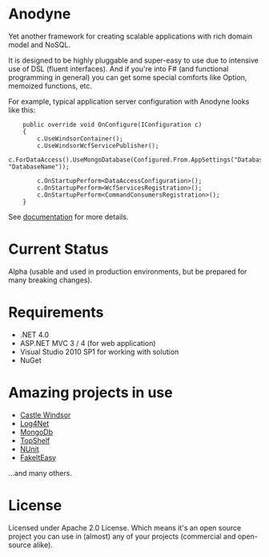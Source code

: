 Anodyne
=======

Yet another framework for creating scalable applications with rich domain model and NoSQL.

It is designed to be highly pluggable and super-easy to use due to intensive use of DSL (fluent interfaces).
And if you're into F# (and functional programming in general) you can get some special comforts like Option, memoized functions, etc.

For example, typical application server configuration with Anodyne looks like this:

        public override void OnConfigure(IConfiguration c)
        {
            c.UseWindsorContainer();
            c.UseWindsorWcfServicePublisher();
            c.ForDataAccess().UseMongoDatabase(Configured.From.AppSettings("DatabaseServer", "DatabaseName"));

            c.OnStartupPerform<DataAccessConfiguration>();
            c.OnStartupPerform<WcfServicesRegistration>();
            c.OnStartupPerform<CommandConsumersRegistration>();
        }

See [documentation](https://anodyne.readthedocs.org) for more details.

Current Status
==============

Alpha (usable and used in production environments, but be prepared for many breaking changes).

Requirements
============

* .NET 4.0
* ASP.NET MVC 3 / 4 (for web application)
* Visual Studio 2010 SP1 for working with solution
* NuGet

Amazing projects in use
=======================

* [Castle Windsor](http://www.castleproject.org/)
* [Log4Net](http://logging.apache.org/log4net/)
* [MongoDb](http://www.mongodb.org/)
* [TopShelf](http://topshelf-project.com/)
* [NUnit](http://www.nunit.org/)
* [FakeItEasy](https://github.com/patrik-hagne/FakeItEasy)

...and many others.

License
=======

Licensed under Apache 2.0 License. Which means it's an open source project you can use in (almost) any of your projects (commercial and open-source alike).